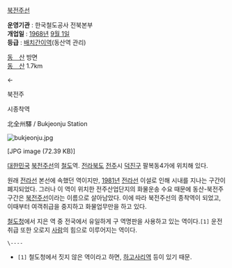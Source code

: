 [북전주선](%EB%B6%81%EC%A0%84%EC%A3%BC%EC%84%A0.md)

**운영기관** : 한국철도공사 전북본부  
**개업일** : [1968년](1968%EB%85%84.md) [9월 1일](9%EC%9B%94%201%EC%9D%BC.md)  
**등급** : [배치간이역](%EB%B0%B0%EC%B9%98%EA%B0%84%EC%9D%B4%EC%97%AD.md)(동산역 관리) 

[동　산](%EB%8F%99%EC%82%B0%EC%97%AD%28%EC%A0%84%EB%9D%BC%EC%84%A0%29.md) 방면  
[동　산](%EB%8F%99%EC%82%B0%EC%97%AD%28%EC%A0%84%EB%9D%BC%EC%84%A0%29.md)
1.7km

←

북전주



시종착역

  
北全州驛 / Bukjeonju Station

![bukjeonju.jpg](//rv.wkcdn.net/http://rigvedawiki.net/r1/pds/bukjeonju.jpg)

[JPG image (72.39 KB)]

[대한민국](%EB%8C%80%ED%95%9C%EB%AF%BC%EA%B5%AD.md)
[북전주선](%EB%B6%81%EC%A0%84%EC%A3%BC%EC%84%A0.md)의
[철도](%EC%B2%A0%EB%8F%84.md)역.
[전라북도](%EC%A0%84%EB%9D%BC%EB%B6%81%EB%8F%84.md)
[전주](%EC%A0%84%EC%A3%BC.md)시 [덕진구](%EB%8D%95%EC%A7%84%EA%B5%AC.md)
팔복동4가에 위치해 있다.

원래 [전라선](%EC%A0%84%EB%9D%BC%EC%84%A0.md) 본선에 속했던 역이지만,
[1981년](1981%EB%85%84.md) [전라선](%EC%A0%84%EB%9D%BC%EC%84%A0.md) 이설로 인해
시내를 지나는 구간이 폐지되었다. 그러나 이 역이 위치한 전주산업단지의 화물운송 수요 때문에 동산-북전주 구간은
[북전주선](%EB%B6%81%EC%A0%84%EC%A3%BC%EC%84%A0.md)이라는 이름으로 살아남았다. 이에 따라 북전주선의
종착역이 되었고, 이때부터 여객취급을 중지하고 화물업무만을 하고 있다.

[철도청](%EC%B2%A0%EB%8F%84%EC%B2%AD.md)에서 지은 역 중 전국에서 유일하게 구 역명판을 사용하고 있는
역이다.`[1]` 운전취급 또한 오로지 [사람](%EC%82%AC%EB%9E%8C.md)의 힘으로 이루어지는 역이다.

`\----`

  * `[1]` 철도청에서 짓지 않은 역이라고 하면, [하고사리역](%ED%95%98%EA%B3%A0%EC%82%AC%EB%A6%AC%EC%97%AD.md) 등이 있기 때문.

